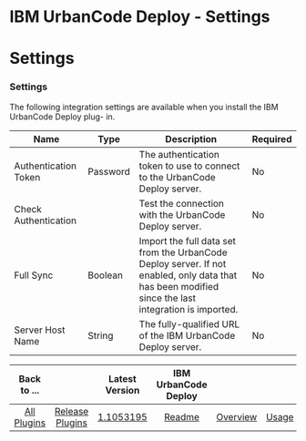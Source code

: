 
IBM UrbanCode Deploy - Settings
===============================

# Settings


### Settings




The following integration settings are available when you install the IBM UrbanCode Deploy plug-
in.


| Name | Type | Description | Required |
| --- | --- | --- | --- |
| Authentication Token | Password | The authentication token to use to connect to the UrbanCode Deploy server. | No |
| Check Authentication |  | Test the connection with the UrbanCode Deploy server. | No |
| Full Sync | Boolean | Import the full data set from the UrbanCode Deploy server. If not enabled, only data that has been modified since the last integration is imported. | No |
| Server Host Name | String | The fully-qualified URL of the IBM UrbanCode Deploy server. | No |



|Back to ...||Latest Version|IBM UrbanCode Deploy |||
| :---: | :---: | :---: | :---: | :---: | :---: |
|[All Plugins](../../index.md)|[Release Plugins](../README.md)|[1.1053195](https://github.com/UrbanCode/IBM-UCR-PLUGINS/blob/main/files/ucr-plugin-deploy/ucr-plugin-deploy-1.1053195.zip)|[Readme](README.md)|[Overview](overview.md)|[Usage](usage.md)|

